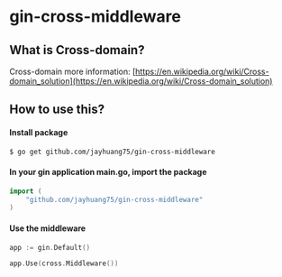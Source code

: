 # gin-cross-middleware

## What is Cross-domain?
Cross-domain more information: 
[https://en.wikipedia.org/wiki/Cross-domain_solution](https://en.wikipedia.org/wiki/Cross-domain_solution)

## How to use this?
#### Install package
```bash
$ go get github.com/jayhuang75/gin-cross-middleware
```

#### In your gin application main.go, import the package
```go
import (
    "github.com/jayhuang75/gin-cross-middleware"
)
```

#### Use the middleware
```go
app := gin.Default()

app.Use(cross.Middleware())
```
